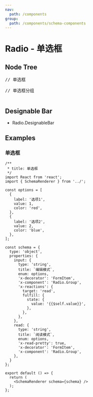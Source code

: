 ```yaml
---
nav:
  path: /components
group:
  path: /components/schema-components
---
```


# Radio - 单选框

## Node Tree

<pre lang="tsx">
// 单选框
<Radio/>
// 单选框分组
<Radio.Group/>
</pre>

## Designable Bar

- Radio.DesignableBar

## Examples

### 单选框

```tsx
/**
 * title: 单选框
 */
import React from 'react';
import { SchemaRenderer } from '../';

const options = [
  {
    label: '选项1',
    value: 1,
    color: 'red',
  },
  {
    label: '选项2',
    value: 2,
    color: 'blue',
  },
];

const schema = {
  type: 'object',
  properties: {
    input: {
      type: 'string',
      title: `编辑模式`,
      enum: options,
      'x-decorator': 'FormItem',
      'x-component': 'Radio.Group',
      'x-reactions': {
        target: 'read',
        fulfill: {
          state: {
            value: '{{$self.value}}',
          },
        },
      },
    },
    read: {
      type: 'string',
      title: `阅读模式`,
      enum: options,
      'x-read-pretty': true,
      'x-decorator': 'FormItem',
      'x-component': 'Radio.Group',
    },
  }
};

export default () => {
  return (
    <SchemaRenderer schema={schema} />
  );
};
```
